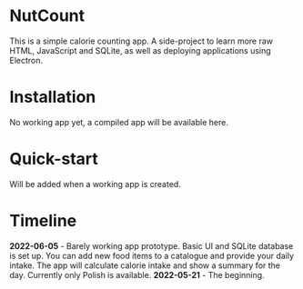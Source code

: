 # NutCount
This is a simple calorie counting app. A side-project to learn more raw HTML, JavaScript and SQLite, as well as deploying applications using Electron.

# Installation
No working app yet, a compiled app will be available here.

# Quick-start
Will be added when a working app is created.

# Timeline
<b>2022-06-05</b> - Barely working app prototype. Basic UI and SQLite database is set up. You can add new food items to a catalogue and provide your daily intake. The app will calculate calorie intake and show a summary for the day. Currently only Polish is available.
<b>2022-05-21</b> - The beginning.
